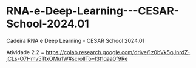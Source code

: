 # RNA-e-Deep-Learning---CESAR-School-2024.01
Cadeira RNA e Deep Learning - CESAR School 2024.01

Atividade 2.2 = https://colab.research.google.com/drive/1z0bVk5qJnrdZ-jCLs-O7Hmv5TtxOMu1W#scrollTo=l3t1qaa0f9Re
